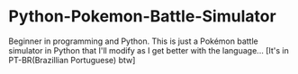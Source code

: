 # Python-Pokemon-Battle-Simulator
Beginner in programming and Python. This is just a Pokémon battle simulator in Python that I'll modify as I get better with the language...
[It's in PT-BR(Brazillian Portuguese) btw]
